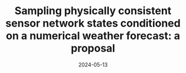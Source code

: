 ---
title: "Sampling physically consistent sensor network states conditioned on a numerical weather forecast: a proposal"
date: 2024-05-13
authors: David Landry, Anastase Charantonis, Claire Monteleoni
venue: Poster, ESA-EWCMF Machine Learning for Earth System Observation and Prediction Workshop 
pdf: esa-ecmwf2024.pdf
---